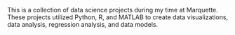 This is a collection of data science projects during my time at Marquette. These projects utilized Python, R, and MATLAB to create data visualizations, data analysis, regression analysis, and data models.
